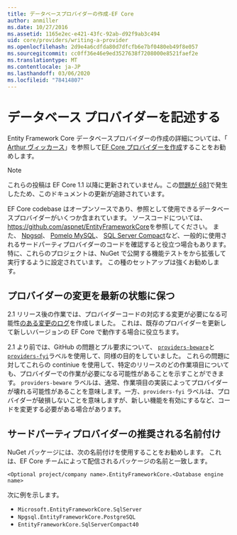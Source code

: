 ```yaml
---
title: データベースプロバイダーの作成-EF Core
author: anmiller
ms.date: 10/27/2016
ms.assetid: 1165e2ec-e421-43fc-92ab-d92f9ab3c494
uid: core/providers/writing-a-provider
ms.openlocfilehash: 2d9e4a6cdfda80d7dfcfb6e7bf0480eb49f8e057
ms.sourcegitcommit: cc0ff36e46e9ed3527638f7208000e8521faef2e
ms.translationtype: MT
ms.contentlocale: ja-JP
ms.lasthandoff: 03/06/2020
ms.locfileid: "78414807"
---
```

# <a name="writing-a-database-provider"></a>データベース プロバイダーを記述する

Entity Framework Core データベースプロバイダーの作成の詳細については、「 [Arthur ヴィッカース](https://github.com/ajcvickers)」を参照して[EF Core プロバイダーを作成](https://blog.oneunicorn.com/2016/11/11/so-you-want-to-write-an-ef-core-provider/)することをお勧めします。

> [!NOTE]
> これらの投稿は EF Core 1.1 以降に更新されていません。この[問題が 681](https://github.com/dotnet/EntityFramework.Docs/issues/681)で発生したため、このドキュメントの更新が追跡されています。

EF Core codebase はオープンソースであり、参照として使用できるデータベースプロバイダーがいくつか含まれています。 ソースコードについては、<https://github.com/aspnet/EntityFrameworkCore>を参照してください。 また、 [Npgsql](https://github.com/npgsql/Npgsql.EntityFrameworkCore.PostgreSQL)、 [Pomelo MySQL](https://github.com/PomeloFoundation/Pomelo.EntityFrameworkCore.MySql)、 [SQL Server Compact](https://github.com/ErikEJ/EntityFramework.SqlServerCompact)など、一般的に使用されるサードパーティプロバイダーのコードを確認すると役立つ場合もあります。 特に、これらのプロジェクトは、NuGet で公開する機能テストをから拡張して実行するように設定されています。 この種のセットアップは強くお勧めします。

## <a name="keeping-up-to-date-with-provider-changes"></a>プロバイダーの変更を最新の状態に保つ

2\.1 リリース後の作業では、プロバイダーコードの対応する変更が必要になる可能性[のある変更のログ](provider-log.md)を作成しました。 これは、既存のプロバイダーを更新して新しいバージョンの EF Core で動作する場合に役立ちます。

2\.1 より前では、GitHub の問題とプル要求について、 [`providers-beware`](https://github.com/aspnet/EntityFrameworkCore/labels/providers-beware)と[`providers-fyi`](https://github.com/aspnet/EntityFrameworkCore/labels/providers-fyi)ラベルを使用して、同様の目的をしていました。 これらの問題に対してこれらの continiue を使用して、特定のリリースのどの作業項目についても、プロバイダーでの作業が必要になる可能性があることを示すことができます。 `providers-beware` ラベルは、通常、作業項目の実装によってプロバイダーが壊れる可能性があることを意味します。一方、`providers-fyi` ラベルは、プロバイダーが破損しないことを意味しますが、新しい機能を有効にするなど、コードを変更する必要がある場合があります。

## <a name="suggested-naming-of-third-party-providers"></a>サードパーティプロバイダーの推奨される名前付け

NuGet パッケージには、次の名前付けを使用することをお勧めします。 これは、EF Core チームによって配信されるパッケージの名前と一致します。

`<Optional project/company name>.EntityFrameworkCore.<Database engine name>`

次に例を示します。

* `Microsoft.EntityFrameworkCore.SqlServer`
* `Npgsql.EntityFrameworkCore.PostgreSQL`
* `EntityFrameworkCore.SqlServerCompact40`
